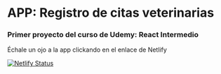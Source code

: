 <h1>APP: Registro de citas veterinarias</h1>
  <h3>Primer proyecto del curso de Udemy: React Intermedio</h3>
  <p>Échale un ojo a la app clickando en el enlace de Netlify</p>

[![Netlify Status](https://api.netlify.com/api/v1/badges/426f3bc7-aef8-4545-a3d0-71bbdc4e6a42/deploy-status)](https://citas-veterinaria-guillemrima.netlify.app/)
